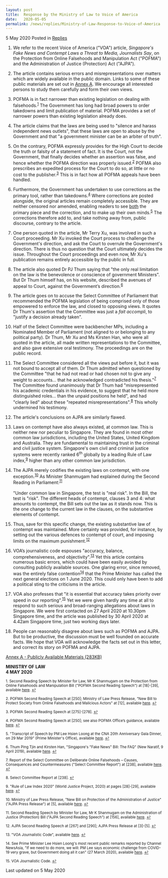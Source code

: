 ```yaml
---
layout: post
title:  Response by the Ministry of Law to Voice of America
date:   2020-05-05
permalink: /news/replies/Ministry-of-Law-Response-to-Voice-of-America
---
```


5 May 2020 Posted in [Replies](/news/replies)

<ol start="1">
<li> We refer to the recent Voice of America ("VOA") article, <i>Singapore's Fake News and Contempt Laws a Threat to Media, Journalists Say</i>, on the Protection from Online Falsehoods and Manipulation Act ("POFMA") and the Administration of Justice (Protection) Act ("AJPA").</li>
</ol>

<ol start="2">
<li> The article contains serious errors and misrepresentations over matters which are widely available in the public domain. Links to some of these public materials are set out in <u>Annex A</u>. We encourage all interested persons to study them carefully and form their own views.</li>
</ol>

<ol start="3">
<li> POFMA is in fact narrower than existing legislation on dealing with falsehoods.<sup><a href="#fn1" id="ref1">1</a></sup> The Government has long had broad powers to order takedowns and limit publication of material. POFMA provides a set of narrower powers than existing legislation already does.</li>
</ol>

<ol start="4">
<li> The article claims that the laws are being used to "silence and harass independent news outlets", that these laws are open to abuse by the Government and that "a government minister can be an arbiter of truth".</li>
</ol>

<ol start="5">
<li> On the contrary, POFMA expressly provides for the High Court to decide the truth or falsity of a statement of fact. It is the Court, not the Government, that finally decides whether an assertion was false, and hence whether the POFMA direction was properly issued.<sup><a href="#fn2" id="ref2">2</a></sup> POFMA also prescribes an expedited process for the Court to do so, at little or no cost to the publisher.<sup><a href="#fn3" id="ref3">3</a></sup> This is in fact how all POFMA appeals have been handled.</li>
</ol>

<ol start="6">
<li> Furthermore, the Government has undertaken to use corrections as the primary tool, rather than takedowns.<sup><a href="#fn4" id="ref4">4</a></sup> Where corrections are posted alongside, the original articles remain completely accessible. They are neither censored nor amended, enabling readers to see <u>both</u> the primary piece and the correction, and to make up their own minds.<sup><a href="#fn5" id="ref5">5</a></sup> The corrections therefore add to, and take nothing away from, public discourse, contrary to the article.</li>
</ol>

<ol start="7">
<li> One person quoted in the article, Mr Terry Xu, was involved in such a Court proceeding. Mr Xu invoked the Court process to challenge the Government's direction, and ask the Court to overrule the Government's direction. There is thus no question that the Court ultimately decides the issue. Throughout the Court proceedings and even now, Mr Xu's publication remains entirely accessible by the public in full.</li>
</ol>

<ol start="8">
<li> The article also quoted Dr PJ Thum saying that "the only real limitation on the law is the benevolence or conscience of government Ministers". But Dr Thum himself has, on his website, described the avenues of appeal to Court, against the Government’s direction.<sup><a href="#fn6" id="ref6">6</a></sup></li>
</ol>

<ol start="9">
<li> The article goes on to accuse the Select Committee of Parliament that recommended the POFMA legislation of being comprised only of those empowered to enforce the law, and closed to opposing views. It quotes Dr Thum's assertion that the Committee was just a <i>fait accompli</i>, to "justify a decision already taken".</li>
</ol>

<ol start="10">
<li> Half of the Select Committee were backbencher MPs, including a Nominated Member of Parliament (not aligned to or belonging to any political party). Dr Thum, Mr Xu and Ms Kirsten Han, who were all quoted in the article, all made written representations to the Committee, and also gave extensive oral testimony. The proceedings are on the public record.</li>
</ol>

<ol start="11">
<li> The Select Committee considered all the views put before it, but it was not bound to accept all of them. Dr Thum admitted when questioned by the Committee "that he had not read or had chosen not to give any weight to accounts... that he acknowledged contradicted his thesis."<sup><a href="#fn7" id="ref7">7</a></sup> The Committee found unanimously that Dr Thum had "misrepresented his academic credentials in his evidence, to suggest that he held more distinguished roles... than the unpaid positions he held", and had "clearly lied" about these "repeated misrepresentations".<sup><a href="#fn8" id="ref8">8</a></sup> This wholly undermined his testimony.</li>
</ol>

<ol start="12">
<li> The article's conclusions on AJPA are similarly flawed.</li>
</ol>

<ol start="13">
<li> Laws on contempt have also always existed, at common law. This is neither new nor peculiar to Singapore. They are found in most other common law jurisdictions, including the United States, United Kingdom and Australia. They are fundamental to maintaining trust in the criminal and civil justice system. Singapore's own civil and criminal justice systems were recently ranked 6<sup>th</sup> globally by a leading Rule of Law index,<sup><a href="#fn9" id="ref9">9</a></sup> higher than any other common law jurisdiction.</li>
</ol>

<ol start="14">
<li> The AJPA merely codifies the existing laws on contempt, with one exception.<sup><a href="#fn10" id="ref10">10</a></sup> As Minister Shanmugam had explained during the Second Reading in Parliament:<sup><a href="#fn11" id="ref11">11</a></sup>
<br><br>
"Under common law in Singapore, the test is "real risk". In the Bill, the test is "risk". The different heads of contempt, clauses 3 and 4: what amounts to contempt, the Bill sets out the law as it stands now. This is the one change to the current law in the clauses, on the substantive elements of contempt.</li>
</ol>

<ol start="15">
<li> Thus, save for this specific change, the existing substantive law of contempt was maintained. More certainty was provided, for instance, by setting out the various defences to contempt of court, and imposing limits on the maximum punishment.<sup><a href="#fn12" id="ref12">12</a></sup></li>
</ol>

<ol start="16">
<li> VOA’s journalistic code espouses "accuracy, balance, comprehensiveness, and objectivity".<sup><a href="#fn13" id="ref13">13</a></sup> Yet this article contains numerous basic errors, which could have been easily avoided by consulting publicly available sources. One glaring error, since removed, was the entirely false contention<sup><a href="#fn14" id="ref14">14</a></sup> that the Prime Minister has called the next general elections on 1 June 2020. This could only have been to add a political sting to the criticisms in the article.</li>
</ol>

<ol start="17">
<li> VOA also professes that "it is essential that accuracy takes priority over speed in our reporting".<sup><a href="#fn15" id="ref15">15</a></sup> Yet we were given hardly any time at all to respond to such serious and broad-ranging allegations about laws in Singapore. We were first contacted on 27 April 2020 at 10.30pm Singapore time, and the article was published by 30 April 2020 at 4.42am Singapore time, just two working days later.</li>
</ol>

<ol start="18">
<li> People can reasonably disagree about laws such as POFMA and AJPA. But to be productive, the discussion must be well founded on accurate facts. We hope that VOA will acknowledge the facts set out in this letter, and correct its story on POFMA and AJPA.</li>
</ol>


[Annex A - Publicly Available Materials (283KB)](/files/news/replies/AnnexA_Publicly_Available_Materials.pdf)


**MINISTRY OF LAW**  
**4 MAY 2020** 


<p><sup id="fn1"> 1. Second Reading Speech by Minister for Law, Mr K Shanmugam on the Protection from Online Falsehoods and Manipulation Bill ("POFMA Second Reading Speech") at [18]-[39], available <a href="https://www.mlaw.gov.sg/news/parliamentary-speeches/second-reading-speech-by-minister-for-law-k-shanmugam-on-the-protection-from-online-falsehoods-and-manipulation-bill">here</a>.  <a href="#ref1" title="Jump back to footnote 1 in the text.">↩</a></sup></p>

<p><sup id="fn2"> 2. POFMA Second Reading Speech at [250]; Ministry of Law Press Release, "New Bill to Protect Society from Online Falsehoods and Malicious Actors" at [12], available <a href="https://www.mlaw.gov.sg/news/press-releases/new-bill-to-protect-society-from-online-falsehoods-and-malicious-actors">here</a>.  <a href="#ref2" title="Jump back to footnote 2 in the text.">↩</a></sup></p>

<p><sup id="fn3"> 3. POFMA Second Reading Speech at [275]-[278].  <a href="#ref3" title="Jump back to footnote 3 in the text.">↩</a></sup></p>

<p><sup id="fn4"> 4. POFMA Second Reading Speech at [250]; see also POFMA Office’s guidance, available <a href="https://www.pofmaoffice.gov.sg/regulations/protection-from-online-falsehoods-and-manipulation-act">here</a>.  <a href="#ref4" title="Jump back to footnote 4 in the text.">↩</a></sup></p>

<p><sup id="fn5"> 5. "Transcript of Speech by PM Lee Hsien Loong at the CNA 20th Anniversary Gala Dinner, on 29 Mar 2019” (Prime Minister's Office), available <a href="https://www.pmo.gov.sg/Newsroom/CNA-20th-Anniversary-Gala-Dinner">here</a>.  <a href="#ref5" title="Jump back to footnote 5 in the text.">↩</a></sup></p>

<p><sup id="fn6"> 6. Thum Ping Tjin and Kirsten Han, "Singapore's "Fake News" Bill: The FAQ" (New Naratif, 9 April 2019), available <a href="https://newnaratif.com/research/singapores-fake-news-bill-the-faq">here</a>.  <a href="#ref6" title="Jump back to footnote 6 in the text.">↩</a></sup></p>

<p><sup id="fn7"> 7. Report of the Select Committee on Deliberate Online Falsehoods – Causes, Consequences and Countermeasures ("Select Committee Report") at [238], available <a href="https://www.parliament.gov.sg/sconlinefalsehoods">here</a>.  <a href="#ref7" title="Jump back to footnote 7 in the text.">↩</a></sup></p>

<p><sup id="fn8"> 8. Select Committee Report at [238].  <a href="#ref8" title="Jump back to footnote 8 in the text.">↩</a></sup></p>

<p><sup id="fn9"> 9. "Rule of Law Index 2020" (World Justice Project, 2020) at pages [28]-[29], available <a href="https://worldjusticeproject.org/sites/default/files/documents/WJP-ROLI-2020-Online_0.pdf">here</a>.  <a href="#ref9" title="Jump back to footnote 9 in the text.">↩</a></sup></p>

<p><sup id="fn10"> 10. Ministry of Law Press Release, "New Bill on Protection of the Administration of Justice" ("AJPA Press Release") at [5], available <a href="https://www.mlaw.gov.sg/news/press-releases/new-bill-on-protection-of-the-administration-of-justice">here</a>.  <a href="#ref10" title="Jump back to footnote 10 in the text.">↩</a></sup></p>

<p><sup id="fn11"> 11. Second Reading Speech by Minister for Law, Mr K Shanmugam on the Administration of Justice (Protection) Bill ("AJPA Second Reading Speech") at [156], available <a href="https://www.mlaw.gov.sg/news/parliamentary-speeches/second-reading-speech-by-minister-for-law--mr-k-shanmugam--on-th1">here</a>.  <a href="#ref11" title="Jump back to footnote 11 in the text.">↩</a></sup></p>

<p><sup id="fn12"> 12. AJPA Second Reading Speech at [267] and [290]; AJPA Press Release at [3]-[5].  <a href="#ref12" title="Jump back to footnote 12 in the text.">↩</a></sup></p>

<p><sup id="fn13"> 13. "VOA Journalistic Code", available <a href="https://www.voanews.com/archive/voa-journalistic-code">here</a>.  <a href="#ref13" title="Jump back to footnote 13 in the text.">↩</a></sup></p>

<p><sup id="fn14"> 14. See Prime Minister Lee Hsien Loong's most recent public remarks reported by Channel NewsAsia, "If we need to do more, we will: PM Lee says economic challenge from COVID-19 very grave, but Government doing all it can" (27 March 2020), available <a href="http://www.channelnewsasia.com/news/singapore/covid19-lee-hsien-loong-what-lies-ahead-transcript-12582948">here</a>.  <a href="#ref14" title="Jump back to footnote 14 in the text.">↩</a></sup></p>

<p><sup id="fn15"> 15. VOA Journalistic Code.  <a href="#ref15" title="Jump back to footnote 15 in the text.">↩</a></sup></p>



<p class="right-side-updated">Last updated on 5 May 2020</p> 

